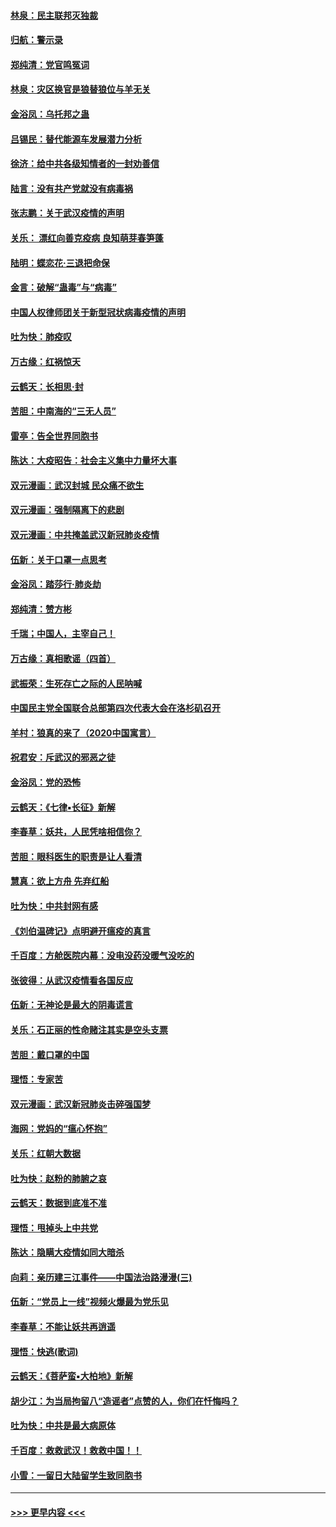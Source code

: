 #### [林泉：民主联邦灭独裁](../pages/nsc993/n11870998.md?t=02160922) 
#### [归航：警示录](../pages/nsc993/n11870963.md?t=02160922) 
#### [郑纯清：党官鸣冤词](../pages/nsc993/n11870938.md?t=02160922) 
#### [林泉：灾区换官是狼替狼位与羊无关](../pages/nsc993/n11870896.md?t=02160922) 
#### [金浴凤：乌托邦之蛊](../pages/nsc993/n11870879.md?t=02160922) 
#### [吕锡民：替代能源车发展潜力分析](../pages/nsc993/n11870656.md?t=02160922) 
#### [徐济：给中共各级知情者的一封劝善信](../pages/nsc993/n11868561.md?t=02160922) 
#### [陆言：没有共产党就没有病毒祸](../pages/nsc993/n11868232.md?t=02160922) 
#### [张志鹏：关于武汉疫情的声明](../pages/nsc993/n11867182.md?t=02160922) 
#### [关乐： 漂红向善克疫病 良知萌芽春笋蓬](../pages/nsc993/n11865710.md?t=02160922) 
#### [陆明：蝶恋花‧三退把命保](../pages/nsc993/n11865673.md?t=02160922) 
#### [金言：破解“蛊毒”与“病毒”](../pages/nsc993/n11864103.md?t=02160922) 
#### [中国人权律师团关于新型冠状病毒疫情的声明](../pages/nsc993/n11864249.md?t=02160922) 
#### [吐为快：肺疫叹](../pages/nsc993/n11864027.md?t=02160922) 
#### [万古缘：红祸惊天](../pages/nsc993/n11864079.md?t=02160922) 
#### [云鹤天：长相思‧封](../pages/nsc993/n11864006.md?t=02160922) 
#### [苦胆：中南海的“三无人员”](../pages/nsc993/n11862997.md?t=02160922) 
#### [雷亭：告全世界同胞书](../pages/nsc993/n11862572.md?t=02160922) 
#### [陈达：大疫昭告：社会主义集中力量坏大事](../pages/nsc993/n11859419.md?t=02160922) 
#### [双元漫画：武汉封城 民众痛不欲生](../pages/nsc993/n11859287.md?t=02160922) 
#### [双元漫画：强制隔离下的悲剧](../pages/nsc993/n11859244.md?t=02160922) 
#### [双元漫画：中共掩盖武汉新冠肺炎疫情](../pages/nsc993/n11858249.md?t=02160922) 
#### [伍新：关于口罩一点思考](../pages/nsc993/n11859195.md?t=02160922) 
#### [金浴凤：踏莎行‧肺炎劫](../pages/nsc993/n11858227.md?t=02160922) 
#### [郑纯清：赞方彬](../pages/nsc993/n11856803.md?t=02160922) 
#### [千瑞；中国人，主宰自己！](../pages/nsc993/n11856793.md?t=02160922) 
#### [万古缘：真相歌谣（四首）](../pages/nsc993/n11856263.md?t=02160922) 
#### [武振荣：生死存亡之际的人民呐喊](../pages/nsc993/n11856256.md?t=02160922) 
#### [中国民主党全国联合总部第四次代表大会在洛杉矶召开](../pages/nsc993/n11856344.md?t=02160922) 
#### [羊村：狼真的来了（2020中国寓言）](../pages/nsc993/n11856229.md?t=02160922) 
#### [祝君安：斥武汉的邪恶之徒](../pages/nsc993/n11855861.md?t=02160922) 
#### [金浴凤：党的恐怖](../pages/nsc993/n11855849.md?t=02160922) 
#### [云鹤天：《七律▪长征》新解](../pages/nsc993/n11855479.md?t=02160922) 
#### [李春草：妖共，人民凭啥相信你？](../pages/nsc993/n11855196.md?t=02160922) 
#### [苦胆：眼科医生的职责是让人看清](../pages/nsc993/n11853840.md?t=02160922) 
#### [慧真：欲上方舟 先弃红船](../pages/nsc993/n11853483.md?t=02160922) 
#### [吐为快：中共封网有感](../pages/nsc993/n11852575.md?t=02160922) 
#### [《刘伯温碑记》点明避开瘟疫的真言](../pages/nsc993/n11852128.md?t=02160922) 
#### [千百度：方舱医院内幕：没电没药没暖气没吃的](../pages/nsc993/n11850211.md?t=02160922) 
#### [张彼得：从武汉疫情看各国反应](../pages/nsc993/n11850102.md?t=02160922) 
#### [伍新：无神论是最大的阴毒谎言](../pages/nsc993/n11846129.md?t=02160922) 
#### [关乐：石正丽的性命赌注其实是空头支票](../pages/nsc993/n11846109.md?t=02160922) 
#### [苦胆：戴口罩的中国](../pages/nsc993/n11845576.md?t=02160922) 
#### [理悟：专家苦](../pages/nsc993/n11845564.md?t=02160922) 
#### [双元漫画：武汉新冠肺炎击碎强国梦](../pages/nsc993/n11843320.md?t=02160922) 
#### [海网：党妈的“瘟心怀抱”](../pages/nsc993/n11840740.md?t=02160922) 
#### [关乐：红朝大数据](../pages/nsc993/n11840675.md?t=02160922) 
#### [吐为快：赵粉的肺腑之哀](../pages/nsc993/n11840618.md?t=02160922) 
#### [云鹤天：数据到底准不准](../pages/nsc993/n11840325.md?t=02160922) 
#### [理悟：甩掉头上中共党](../pages/nsc993/n11838826.md?t=02160922) 
#### [陈达：隐瞒大疫情如同大暗杀](../pages/nsc993/n11838771.md?t=02160922) 
#### [向莉：亲历建三江事件——中国法治路漫漫(三)](../pages/nsc993/n11831825.md?t=02160922) 
#### [伍新：“党员上一线”视频火爆最为党乐见](../pages/nsc993/n11838200.md?t=02160922) 
#### [李春草：不能让妖共再逍遥](../pages/nsc993/n11838102.md?t=02160922) 
#### [理悟：快逃(歌词)](../pages/nsc993/n11838083.md?t=02160922) 
#### [云鹤天：《菩萨蛮▪大柏地》新解](../pages/nsc993/n11838059.md?t=02160922) 
#### [胡少江：为当局拘留八“造谣者”点赞的人，你们在忏悔吗？](../pages/nsc993/n11836801.md?t=02160922) 
#### [吐为快：中共是最大病原体](../pages/nsc993/n11836748.md?t=02160922) 
#### [千百度：救救武汉！救救中国！！](../pages/nsc993/n11836145.md?t=02160922) 
#### [小雪：一留日大陆留学生致同胞书](../pages/nsc993/n11834624.md?t=02160922) 

----
#### [ >>> 更早内容 <<< ](../indexes/nsc993-earlier.md)

